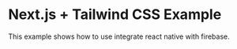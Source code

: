 # Next.js + Tailwind CSS Example

This example shows how to use integrate react native with firebase.
